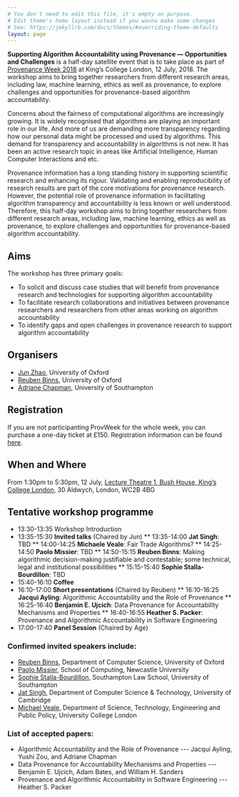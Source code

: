 ```yaml
---
# You don't need to edit this file, it's empty on purpose.
# Edit theme's home layout instead if you wanna make some changes
# See: https://jekyllrb.com/docs/themes/#overriding-theme-defaults
layout: page
---
```


**Supporting Algorithm Accountability using Provenance — Opportunities and Challenges** is a half-day satellite event that is to take place as part of [Provenance Week 2018](http://provenanceweek2018.org) at King’s College London, 12 July, 2018. The workshop aims to bring together researchers from different research areas, including law, machine learning, ethics as well as provenance, to explore challenges and opportunities for provenance-based algorithm accountability.

Concerns about the fairness of computational algorithms are increasingly growing. It is widely recognised that algorithms are playing an important role in our life. And more of us are demanding more transparency regarding how our personal data might be processed and used by algorithms. This demand for transparency and accountability in algorithms is not new. It has been an active research topic in areas like Artificial Intelligence, Human Computer Interactions and etc. 

Provenance information has a long standing history in supporting scientific research and enhancing its rigour. Validating and enabling reproducibility of research results are part of the core motivations for provenance research. However, the potential role of provenance information in facilitating algorithm transparency and accountability is less known or well understood. Therefore, this half-day workshop aims to bring together researchers from different research areas, including law, machine learning, ethics as well as provenance, to explore challenges and opportunities for provenance-based algorithm accountability.

## Aims

The workshop has three primary goals:
* To solicit and discuss case studies that will benefit from provenance research and technologies for supporting algorithm accountability
* To facilitate research collaborations and initiatives between provenance researchers and researchers from other areas working on algorithm accountability
* To identify gaps and open challenges in provenance research to support algorithm accountability

## Organisers
* [Jun Zhao](https://sites.google.com/site/junzhaohome/), University of Oxford
* [Reuben Binns](https://www.reubenbinns.com), University of Oxford
* [Adriane Chapman](https://www.ecs.soton.ac.uk/people/ac1n16), University of Southampton

## Registration

If you are not participanting ProvWeek for the whole week, you can purchase a one-day ticket at £150. Registration information can be found [here](http://provenanceweek2018.org/registration/).

## When and Where
From 1:30pm to 5:30pm, 12 July, [Lecture Theatre 1, Bush House, King’s College London](http://provenanceweek2018.org/location/), 30 Aldwych, London, WC2B 4BG

## Tentative workshop programme
* 13:30-13:35 Workshop Introduction
* 13:35-15:30 **Invited talks** (Chaired by Jun)
** 13:35-14:00 **Jat Singh**: TBD
** 14:00-14:25 **Michaele Veale**: Fair Trade Algorithms?
** 14:25-14:50 **Paolo Missier**: TBD
** 14:50-15:15 **Reuben Binns**: Making algorithmic decision-making justifiable and contestable; some technical, legal and institutional possibilities
** 15:15-15:40 **Sophie Stalla-Bourdillon**: TBD
* 15:40-16:10 **Coffee**
* 16:10-17:00 **Short presentations** (Chaired by Reuben)
** 16:10-16:25 **Jacqui Ayling**:  Algorithmic Accountability and the Role of Provenance
** 16:25-16:40 **Benjamin E. Ujcich**: Data Provenance for Accountability Mechanisms and Properties
** 16:40-16:55 **Heather S. Packer**: Provenance and Algorithmic Accountability in Software Engineering
* 17:00-17:40 **Panel Session** (Chaired by Age)

### Confirmed invited speakers include:
* [Reuben Binns](https://www.reubenbinns.com), Department of Computer Science, University of Oxford
* [Paolo Missier](https://sites.google.com/site/paolomissier/), School of Computing, Newcastle University
* [Sophie Stalla-Bourdillon](https://www.southampton.ac.uk/law/about/staff/sophie_stalla.page), Southampton Law School, University of Southampton
* [Jat Singh](http://www.cl.cam.ac.uk/~js573/), Department of Computer Science & Technology, University of Cambridge
* [Michael Veale](http://michae.lv), Department of Science, Technology, Engineering and Public Policy, University College London

### List of accepted papers:
* Algorithmic Accountability and the Role of Provenance --- Jacqui Ayling, Yushi Zou, and Adriane Chapman
* Data Provenance for Accountability Mechanisms and Properties --- Benjamin E. Ujcich, Adam Bates, and William H. Sanders
* Provenance and Algorithmic Accountability in Software Engineering --- Heather S. Packer

